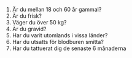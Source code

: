 1. Är du mellan 18 och 60 år gammal?
2. Är du frisk?
3. Väger du över 50 kg?
4. Är du gravid?
5. Har du varit utomlands i vissa länder?
6. Har du utsatts för blodburen smitta?
7. Har du tattuerat dig de senaste 6 månaderna
